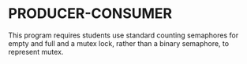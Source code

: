 # PRODUCER-CONSUMER
This program requires students use standard counting semaphores for empty and full and a mutex lock, rather than a binary semaphore, to represent mutex.
